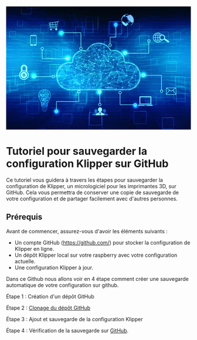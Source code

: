 ![image](https://github.com/Eloura74/Sauvegarde_Config/blob/main/Image/Installation.webp)

# Tutoriel pour sauvegarder la configuration Klipper sur GitHub

Ce tutoriel vous guidera à travers les étapes pour sauvegarder la configuration de Klipper, un micrologiciel pour les imprimantes 3D, sur GitHub. Cela vous permettra de conserver une copie de sauvegarde de votre configuration et de partager facilement avec d'autres personnes.

## Prérequis

Avant de commencer, assurez-vous d'avoir les éléments suivants :

- Un compte GitHub (https://github.com/) pour stocker la configuration de Klipper en ligne.
- Un dépôt Klipper local sur votre raspberry avec votre configuration actuelle.
- Une configuration Klipper à jour.

Dans ce Github nous allons voir en 4 étape comment créer une sauvegarde automatique de votre configuration sur github.

Étape 1 : Création d'un dépôt GitHub

Étape 2 : [Clonage du dépôt GitHub](https://github.com/Eloura74/Sauvegarde_Config/blob/main/Clonage_Github.md)

Étape 3 : Ajout et sauvegarde de la configuration Klipper

Étape 4 : Vérification de la sauvegarde sur [GitHub](https://github.com/Eloura74/Sauvegarde_Config/blob/main/V%C3%A9rification.md). 


